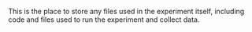This is the place to store any files used in the experiment itself, including code and files used to run the experiment and collect data.
